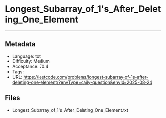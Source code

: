 # Longest_Subarray_of_1's_After_Deleting_One_Element

---

## Metadata

- Language: txt
- Difficulty: Medium
- Acceptance: 70.4
- Tags: 
- URL: https://leetcode.com/problems/longest-subarray-of-1s-after-deleting-one-element/?envType=daily-question&envId=2025-08-24

## Files

- Longest_Subarray_of_1's_After_Deleting_One_Element.txt
